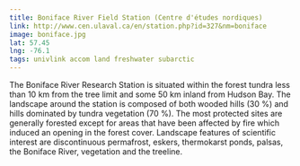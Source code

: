 ```yaml
---
title: Boniface River Field Station (Centre d'études nordiques)
link: http://www.cen.ulaval.ca/en/station.php?id=327&nm=boniface
image: boniface.jpg
lat: 57.45
lng: -76.1
tags: univlink accom land freshwater subarctic
---
```


The Boniface River Research Station is situated within the forest tundra less than 10 km from the tree limit and some 50
km inland from Hudson Bay. The landscape around the station is composed of both wooded hills (30 %) and hills dominated
by tundra vegetation (70 %). The most protected sites are generally forested except for areas that have been affected by
fire which induced an opening in the forest cover. Landscape features of scientific interest are discontinuous
permafrost, eskers, thermokarst ponds, palsas, the Boniface River, vegetation and the treeline.
